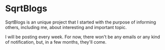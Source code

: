 # SqrtBlogs

SqrtBlogs is an unique project that I started with the purpose of informing others, including me, about interesting and important topic.

I will be posting every week. For now, there won't be any emails or any kind of notification, but, in a few months, they'll come. 
